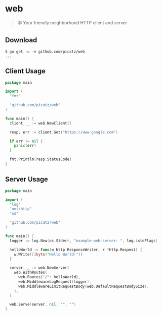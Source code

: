 # web
> 🕸 Your friendly neighborhood HTTP client and server

## Download

```console
$ go get -u -v github.com/picatz/web
...
```

## Client Usage

```go
package main

import (
  "fmt"

  "github.com/picatz/web"
)

func main() {
  client, _ := web.NewClient()

  resp, err := client.Get("https://www.google.com")

  if err != nil {
    panic(err)
  }

  fmt.Println(resp.StatusCode)
}
```

## Server Usage

```go
package main

import (
  "log"
  "net/http"
  "os"

  "github.com/picatz/web"
)

func main() {
  logger := log.New(os.Stderr, "example-web-server: ", log.LstdFlags)

  helloWorld := func(w http.ResponseWriter, r *http.Request) {
    w.Write([]byte("Hello World!"))
  }

  server, _ := web.NewServer(
    web.WithRoutes(
      web.Routes{"/": helloWorld},
      web.MiddlewareLogRequest(logger),
      web.MiddlewareLimitRequestBody(web.DefaultRequestBodySize),
    ),
  )

  web.Serve(server, nil, "", "")
}
```
